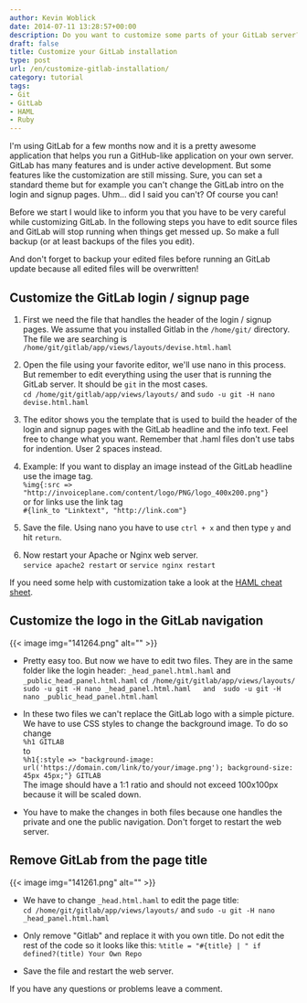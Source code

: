 ```yaml
---
author: Kevin Woblick
date: 2014-07-11 13:28:57+00:00
description: Do you want to customize some parts of your GitLab server? Here's how to do it with some simple steps.
draft: false
title: Customize your GitLab installation
type: post
url: /en/customize-gitlab-installation/
category: tutorial
tags:
- Git
- GitLab
- HAML
- Ruby
---
```


I'm using GitLab for a few months now and it is a pretty awesome application that helps you run a GitHub-like application on your own server. GitLab has many features and is under active development. But some features like the customization are still missing. Sure, you can set a standard theme but for example you can't change the GitLab intro on the login and signup pages. Uhm... did I said you can't? Of course you can!

Before we start I would like to inform you that you have to be very careful while customizing GitLab. In the following steps you have to edit source files and GitLab will stop running when things get messed up. So make a full backup (or at least backups of the files you edit).

And don't forget to backup your edited files before running an GitLab update because all edited files will be overwritten!


## Customize the GitLab login / signup page

1. First we need the file that handles the header of the login / signup pages. We assume that you installed Gitlab in the `/home/git/` directory. The file we are searching is `/home/git/gitlab/app/views/layouts/devise.html.haml`
2. Open the file using your favorite editor, we'll use nano in this process. But remember to edit everything using the user that is running the GitLab server. It should be `git` in the most cases.  
  `cd /home/git/gitlab/app/views/layouts/` and `sudo -u git -H nano devise.html.haml`

3. The editor shows you the template that is used to build the header of the login and signup pages with the GitLab headline and the info text. Feel free to change what you want. Remember that .haml files don't use tabs for indention. User 2 spaces instead.
4. Example: If you want to display an image instead of the GitLab headline use the image tag.  
    `%img{:src => "http://invoiceplane.com/content/logo/PNG/logo_400x200.png"}`  
    or for links use the link tag  
    `#{link_to "Linktext", "http://link.com"}`
5. Save the file. Using nano you have to use `ctrl + x` and then type `y` and hit `return`.
6. Now restart your Apache or Nginx web server.  
    `service apache2 restart` or `service nginx restart`

If you need some help with customization take a look at the [HAML cheat sheet](http://www.cheatography.com/specialbrand/cheat-sheets/haml/).


## Customize the logo in the GitLab navigation


{{< image img="141264.png" alt="" >}}


* Pretty easy too. But now we have to edit two files. They are in the same folder like the login header: `_head_panel.html.haml` and `_public_head_panel.html.haml`
`cd /home/git/gitlab/app/views/layouts/
 sudo -u git -H nano _head_panel.html.haml  
 and 
 sudo -u git -H nano _public_head_panel.html.haml`

* In these two files we can't replace the GitLab logo with a simple picture. We have to use CSS styles to change the background image. To do so change  
    `%h1 GITLAB`  
    to  
    `%h1{:style => "background-image: url('https://domain.com/link/to/your/image.png'); background-size: 45px 45px;"} GITLAB`  
    The image should have a 1:1 ratio and should not exceed 100x100px because it will be scaled down.
* You have to make the changes in both files because one handles the private and one the public navigation. Don't forget to restart the web server.

## Remove GitLab from the page title

{{< image img="141261.png" alt="" >}}

* We have to change `_head.html.haml` to edit the page title:  
    `cd /home/git/gitlab/app/views/layouts/` and `sudo -u git -H nano _head_panel.html.haml`

* Only remove "Gitlab" and replace it with you own title. Do not edit the rest of the code so it looks like this:
    `%title = "#{title} | " if defined?(title) Your Own Repo`

* Save the file and restart the web server.

If you have any questions or problems leave a comment.

